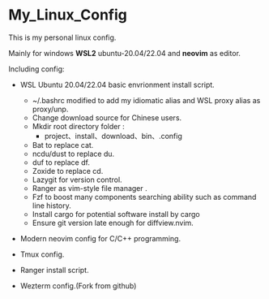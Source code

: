 # My_Linux_Config

This is my personal linux config.

Mainly for windows **WSL2** ubuntu-20.04/22.04 and **neovim** as editor.

Including config:
- WSL Ubuntu 20.04/22.04 basic envrionment install script.
    - ~/.bashrc modified to add my idiomatic alias and WSL proxy alias as proxy/unp.
    - Change download source for Chinese users.
    - Mkdir root directory folder :
        -  project、install、download、bin、.config
    - Bat to replace cat.
    - ncdu/dust to replace du.
    - duf to replace df.
    - Zoxide to replace cd.
    - Lazygit for version control.
    - Ranger as vim-style file manager .
    - Fzf to boost many components searching ability such as command line history.
    - Install cargo for potential software install by cargo
    - Ensure git version late enough for diffview.nvim.


- Modern neovim config for C/C++ programming.

- Tmux config. 

- Ranger install script.

- Wezterm config.(Fork from github)
